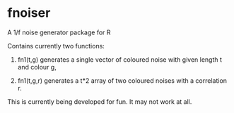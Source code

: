 # fnoiser

A 1/f noise generator package for R

Contains currently two functions:

1) fn1(t,g) generates a single vector of coloured noise with 
given length t and colour g,

2) fn1(t,g,r) generates a t*2 array of two coloured noises
with a correlation r.

This is currently being developed for fun. It may not work at all.

